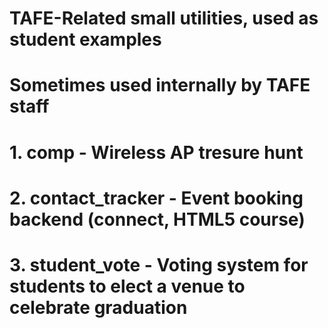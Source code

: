 


# TAFE-Related small utilities, used as student examples
#
# Sometimes used internally by TAFE staff
#
# 1. comp - Wireless AP tresure hunt
# 2. contact_tracker - Event booking backend (connect, HTML5 course)
# 3. student_vote - Voting system for students to elect a venue to celebrate graduation
